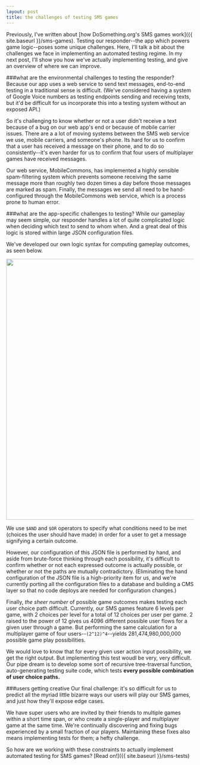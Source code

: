 ```yaml
---
layout: post
title: the challenges of testing SMS games
---
```


Previously, I've written about [how DoSomething.org's SMS games work]({{ site.baseurl }}/sms-games). Testing our responder--the app which powers game logic--poses some unique challenges. Here, I'll talk a bit about the challenges we face in implementing an automated testing regime. In my next post, I'll show you how we've actually implementing testing, and give an overview of where we can improve. 

###what are the environmental challenges to testing the responder? 
Because our app uses a web service to send text messages, end-to-end testing in a traditional sense is difficult. (We've considered having a system of Google Voice numbers as testing endpoints sending and receiving texts, but it'd be difficult for us incorporate this into a testing system without an exposed API.)

So it's challenging to know whether or not a user didn't receive a text because of a bug on our web app's end or because of mobile carrier issues. There are a a lot of moving systems between the SMS web service we use, mobile carriers, and someone's phone. Its hard for us to confirm that a user has received a message on their phone, and to do so consistently--it's even harder for us to confirm that four users of multiplayer games have received messages. 

Our web service, MobileCommons, has implemented a highly sensible spam-filtering system which prevents someone receiving the same message more than roughly two dozen times a day before those messages are marked as spam. Finally, the messages we send all need to be hand-configured through the MobileCommons web service, which is a process prone to human error. 

###what are the app-specific challenges to testing? 
While our gameplay may seem simple, our responder handles a lot of quite complicated logic when deciding which text to send to whom when. And a great deal of this logic is stored within large JSON configuration files. 

We've developed our own logic syntax for computing gameplay outcomes, as seen below.   

<img src="{{ site.baseurl }}/images/testing-challenges-endgameLogic.png" style="width: 700px;"/>  

We use `$AND` and `$OR` operators to specify what conditions need to be met (choices the user should have made) in order for a user to get a message signifying a certain outcome. 

However, our configuration of this JSON file is performed by hand, and aside from brute-force thinking through each possibility, it's difficult to confirm whether or not each expressed outcome is actually possible, or whether or not the paths are mutually contradictory. (Eliminating the hand configuration of the JSON file is a high-priority item for us, and we're currently porting all the configuration files to a database and building a CMS layer so that no code deploys are needed for configuration changes.)

Finally, *the sheer number* of possible game outcomes makes testing each user choice path difficult. Currently, our SMS games feature 6 levels per game, with 2 choices per level for a total of 12 choices per user per game. 2 raised to the power of 12 gives us 4096 different possible user flows for a given user through a game. But performing the same calculation for a multiplayer game of four users--`(2^12)^4`--yields 281,474,980,000,000 possible game play possibilities. 

We would love to know that for every given user action input possibility, we get the right output. But implementing this test woudl be very, very difficult. Our pipe dream is to develop some sort of recursive tree-traversal function, auto-generating testing suite code, which tests **every possible combination of user choice paths.** 

###users getting creative
Our final challenge: it's so difficult for us to predict all the myriad little bizarre ways our users will play our SMS games, and just how they'll expose edge cases. 

We have super users who are invited by their friends to multiple games within a short time span, or who create a single-player and multiplayer game at the same time. We're continually discovering and fixing bugs experienced by a small fraction of our players. Maintaining these fixes also means implementing tests for them; a hefty challenge. 

So how are we working with these constraints to actually implement automated testing for SMS games? [Read on!]({{ site.baseurl }}/sms-tests)